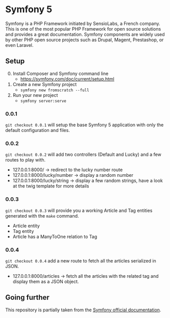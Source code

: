 # Symfony 5

Symfony is a PHP Framework initiated by SensioLabs, a French company.
This is one of the most popular PHP Framework for open source solutions and provides a great documentation.
Symfony components are widely used by other PHP open source projects such as Drupal, Magent, Prestashop, or even Laravel.

## Setup

0. Install Composer and Symfony command line
    - https://symfony.com/doc/current/setup.html
0. Create a new Symfony project
    - `symfony new fromscratch --full`
0. Run your new project
    - `symfony server:serve`
 
### 0.0.1

`git checkout 0.0.1` will setup the base Symfony 5 application with only the default configuration and files.

### 0.0.2

`git checkout 0.0.2` will add two controllers (Default and Lucky) and a few routes to play with.

- 127.0.0.1:8000/ -> redirect to the lucky number route
- 127.0.0.1:8000/lucky/number -> display a random number
- 127.0.0.1:8000/lucky/string -> display a few random strings, have a look at the twig template for more details

### 0.0.3

`git checkout 0.0.3` will provide you a working Article and Tag entities generated with the `make` command.

- Article entity
- Tag entity
- Article has a ManyToOne relation to Tag 

### 0.0.4

`git checkout 0.0.4` add a new route to fetch all the articles serialized in JSON.

- 127.0.0.1:8000/articles -> fetch all the articles with the related tag and display them as a JSON object.

## Going further

This repository is partially taken from the [Symfony official documentation](https://symfony.com/doc/current/index.html).